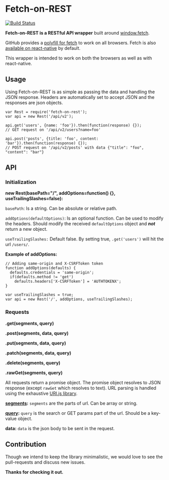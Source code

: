 # Fetch-on-REST
[![Build Status](https://travis-ci.org/pratyushmittal/fetch-on-rest.svg?branch=master)](https://travis-ci.org/pratyushmittal/fetch-on-rest)

**Fetch-on-REST is a RESTful API wrapper** built around [window.fetch][fetch].

GitHub provides a [polyfill for fetch][polyfill] to work on all browsers.
Fetch is also [available on react-native][react-native] by default.

This wrapper is intended to work on both the browsers as well as with react-native.


## Usage

Using Fetch-on-REST is as simple as passing the data and handling the JSON response.
Headers are automatically set to accept JSON and the responses are json objects.

```
var Rest = require('fetch-on-rest');
var api = new Rest('/api/v2');

api.get('users', {name: 'foo'}).then(function(response) {});
// GET request on '/api/v2/users?name=foo'

api.post('posts', {title: 'foo', content: 'bar'}).then(function(response) {});
// POST request on '/api/v2/posts' with data {"title": "foo", "content": "bar"}
```


## API

### Initialization

**new Rest(basePath="/", addOptions=function() {}, useTrailingSlashes=false):**

`basePath`: Is a string. Can be absolute or relative path.

`addOptions(defaultOptions)`: Is an optional function. Can be used to modify the headers.
Should modify the received `defaultOptions` object and ***not*** return a new object.

`useTrailingSlashes:` Default false. By setting true, `.get('users')` will hit the url `/users/`.

**Example of addOptions:**

```
// Adding same-origin and X-CSRFToken token
function addOptions(defaults) {
  defaults.credentials = 'same-origin';
  if(defaults.method != 'get')
    defaults.headers['X-CSRFToken'] = 'AUTHTOKENX';
}

var useTrailingSlashes = true;
var api = new Rest('/', addOptions, useTrailingSlashes);
```


### Requests

**.get(segments, query)**

**.post(segments, data, query)**

**.put(segments, data, query)**

**.patch(segments, data, query)**

**.delete(segments, query)**

**.rawGet(segments, query)**

All requests return a promise object.
The promise object resolves to JSON response (except `rawGet` which resolves to text).
URL parsing is handled using the exhaustive [URI.js library][urijs].

**[segments][segments]:** `segments` are the parts of url. Can be array or string.

**[query][query]:** `query` is the search or GET params part of the url. Should be a key-value object.

**data:** `data` is the json body to be sent in the request.


## Contribution

Though we intend to keep the library minimalistic, we would love to see the pull-requests and discuss new issues.

**Thanks for checking it out.**


[fetch]: https://developer.mozilla.org/en/docs/Web/API/Fetch_API
[polyfill]: https://github.com/github/fetch
[react-native]: https://facebook.github.io/react-native/docs/network.html

[urijs]: http://medialize.github.io/URI.js/
[segments]: http://medialize.github.io/URI.js/docs.html#accessors-segment
[query]: http://medialize.github.io/URI.js/docs.html#search-add
